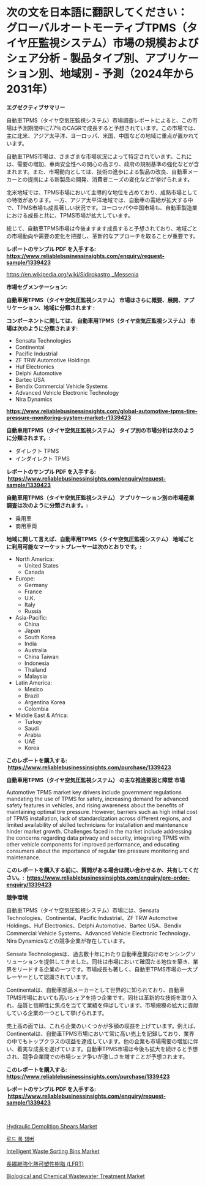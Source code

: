 <p><h1>次の文を日本語に翻訳してください： グローバルオートモーティブTPMS（タイヤ圧監視システム）市場の規模およびシェア分析 - 製品タイプ別、アプリケーション別、地域別 - 予測（2024年から2031年）</h1></p><p><strong>エグゼクティブサマリー</strong></p>
<p><p>自動車TPMS（タイヤ空気圧監視システム）市場調査レポートによると、この市場は予測期間中に7.7％のCAGRで成長すると予想されています。この市場では、主に北米、アジア太平洋、ヨーロッパ、米国、中国などの地域に重点が置かれています。</p><p>自動車TPMS市場は、さまざまな市場状況によって特定されています。これには、需要の増加、車両安全性への関心の高まり、政府の規制基準の強化などが含まれます。また、市場動向としては、技術の進歩による製品の改良、自動車メーカーとの提携による新製品の開発、消費者ニーズの変化などが挙げられます。</p><p>北米地域では、TPMS市場において主導的な地位を占めており、成熟市場としての特徴があります。一方、アジア太平洋地域では、自動車の需給が拡大する中で、TPMS市場も成長著しい状況です。ヨーロッパや中国市場も、自動車製造業における成長と共に、TPMS市場が拡大しています。</p><p>総じて、自動車TPMS市場は今後ますます成長すると予想されており、地域ごとの市場動向や需要の変化を把握し、革新的なアプローチを取ることが重要です。</p></p>
<p><strong>レポートのサンプル PDF を入手する: <a href="https://www.reliablebusinessinsights.com/enquiry/request-sample/1339423">https://www.reliablebusinessinsights.com/enquiry/request-sample/1339423</a></strong></p>
<p><a href="https://en.wikipedia.org/wiki/Sidirokastro,_Messenia">https://en.wikipedia.org/wiki/Sidirokastro,_Messenia</a></p>
<p><strong>市場セグメンテーション:</strong></p>
<p><strong> 自動車用TPMS（タイヤ空気圧監視システム） 市場はさらに概要、展開、アプリケーション、地域に分類されます :</strong></p>
<p><strong>コンポーネントに関しては、 自動車用TPMS（タイヤ空気圧監視システム） 市場は次のように分類されます: &nbsp;</strong></p>
<p><ul><li>Sensata Technologies</li><li>Continental</li><li>Pacific Industrial</li><li>ZF TRW Automotive Holdings</li><li>Huf Electronics</li><li>Delphi Automotive</li><li>Bartec USA</li><li>Bendix Commercial Vehicle Systems</li><li>Advanced Vehicle Electronic Technology</li><li>Nira Dynamics</li></ul></p>
<p><strong><a href="https://www.reliablebusinessinsights.com/global-automotive-tpms-tire-pressure-monitoring-system-market-r1339423">https://www.reliablebusinessinsights.com/global-automotive-tpms-tire-pressure-monitoring-system-market-r1339423</a></strong></p>
<p><strong> 自動車用TPMS（タイヤ空気圧監視システム） タイプ別の市場分析は次のように分類されます。:</strong></p>
<p><ul><li>ダイレクト TPMS</li><li>インダイレクト TPMS</li></ul></p>
<p><strong>レポートのサンプル PDF を入手する: &nbsp;<a href="https://www.reliablebusinessinsights.com/enquiry/request-sample/1339423">https://www.reliablebusinessinsights.com/enquiry/request-sample/1339423</a></strong></p>
<p><strong> 自動車用TPMS（タイヤ空気圧監視システム） アプリケーション別の市場産業調査は次のように分類されます。:</strong></p>
<p><ul><li>乗用車</li><li>商用車両</li></ul></p>
<p><strong>地域に関して言えば、自動車用TPMS（タイヤ空気圧監視システム） 地域ごとに利用可能なマーケットプレーヤーは次のとおりです。:</strong></p>
<p><ul>
    <li>
        North America:
        <ul>
            <li>United States</li>
            <li>Canada</li>
        </ul>
    </li>
    <li>
        Europe:
        <ul>
            <li>Germany</li>
            <li>France</li>
            <li>U.K.</li>
            <li>Italy</li>
            <li>Russia</li>
        </ul>
    </li>
    <li>
        Asia-Pacific:
        <ul>
            <li>China</li>
            <li>Japan</li>
            <li>South Korea</li>
            <li>India</li>
            <li>Australia</li>
            <li>China Taiwan</li>
            <li>Indonesia</li>
            <li>Thailand</li>
            <li>Malaysia</li>
        </ul>
    </li>
    <li>
        Latin America:
        <ul>
            <li>Mexico</li>
            <li>Brazil</li>
            <li>Argentina Korea</li>
            <li>Colombia</li>
        </ul>
    </li>
    <li>
        Middle East & Africa:
        <ul>
            <li>Turkey</li>
            <li>Saudi</li>
            <li>Arabia</li>
            <li>UAE</li>
            <li>Korea</li>
        </ul>
    </li>
    </ul></p>
<p><strong>このレポートを購入する: &nbsp;<a href="https://www.reliablebusinessinsights.com/purchase/1339423">https://www.reliablebusinessinsights.com/purchase/1339423</a></strong></p>
<p><strong>自動車用TPMS（タイヤ空気圧監視システム） の主な推進要因と障壁 市場</strong></p>
<p><p>Automotive TPMS market key drivers include government regulations mandating the use of TPMS for safety, increasing demand for advanced safety features in vehicles, and rising awareness about the benefits of maintaining optimal tire pressure. However, barriers such as high initial cost of TPMS installation, lack of standardization across different regions, and limited availability of skilled technicians for installation and maintenance hinder market growth. Challenges faced in the market include addressing the concerns regarding data privacy and security, integrating TPMS with other vehicle components for improved performance, and educating consumers about the importance of regular tire pressure monitoring and maintenance.</p></p>
<p><strong>このレポートを購入する前に、質問がある場合は問い合わせるか、共有してください。:&nbsp; <a href="https://www.reliablebusinessinsights.com/enquiry/pre-order-enquiry/1339423">https://www.reliablebusinessinsights.com/enquiry/pre-order-enquiry/1339423</a></strong></p>
<p><strong>競争環境</strong></p>
<p><p>自動車TPMS（タイヤ空気圧監視システム）市場には、Sensata Technologies、Continental、Pacific Industrial、ZF TRW Automotive Holdings、Huf Electronics、Delphi Automotive、Bartec USA、Bendix Commercial Vehicle Systems、Advanced Vehicle Electronic Technology、Nira Dynamicsなどの競争企業が存在しています。 </p><p>Sensata Technologiesは、過去数十年にわたり自動車産業向けのセンシングソリューションを提供してきました。同社は市場において確固たる地位を築き、業界をリードする企業の一つです。市場成長も著しく、自動車TPMS市場の一大プレーヤーとして認識されています。</p><p>Continentalは、自動車部品メーカーとして世界的に知られており、自動車TPMS市場においても高いシェアを持つ企業です。同社は革新的な技術を取り入れ、品質と信頼性に焦点を当てて業績を伸ばしています。市場規模の拡大に貢献している企業の一つとして挙げられます。</p><p>売上高の面では、これら企業のいくつかが多額の収益を上げています。例えば、Continentalは、自動車TPMS市場において常に高い売上を記録しており、業界の中でもトップクラスの収益を達成しています。他の企業も市場需要の増加に伴い、着実な成長を遂げています。自動車TPMS市場は今後も拡大を続けると予想され、競争企業間での市場シェア争いが激しさを増すことが予想されます。</p></p>
<p><strong>このレポートを購入する: &nbsp; <a href="https://www.reliablebusinessinsights.com/purchase/1339423">https://www.reliablebusinessinsights.com/purchase/1339423</a></strong></p>
<p><strong>レポートのサンプル PDF を入手する: &nbsp;<a href="https://www.reliablebusinessinsights.com/enquiry/request-sample/1339423">https://www.reliablebusinessinsights.com/enquiry/request-sample/1339423</a></strong><strong></strong></p>
<p>&nbsp;</p>
<p><p><a href="https://github.com/whpnbwim9/Market-Research-Report-List-1/blob/main/hydraulic-demolition-shears-market.md">Hydraulic Demolition Shears Market</a></p><p><a href="https://github.com/mdmazharulnwr786/Market-Research-Report-List-1/blob/main/1685696177690.md">로드 록 챔버</a></p><p><a href="https://www.linkedin.com/pulse/intelligent-waste-sorting-bins-market-size-growing-cagr-146-report-twnrf?trackingId=3FycmX3qf2Jrb63AKtGdHw%3D%3D">Intelligent Waste Sorting Bins Market</a></p><p><a href="https://github.com/RudyBoyer2017/Market-Research-Report-List-2/blob/main/4128225164703.md">長繊維強化熱可塑性樹脂 (LFRT)</a></p><p><a href="https://www.linkedin.com/pulse/biological-chemical-wastewater-treatment-industry-analysis-report-4mnbf?trackingId=A3Yi7138y3IMWY4sFWWZMg%3D%3D">Biological and Chemical Wastewater Treatment Market</a></p></p>